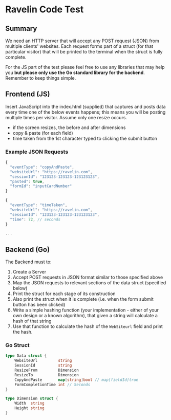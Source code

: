Ravelin Code Test
=================

## Summary
We need an HTTP server that will accept any POST request (JSON) from multiple clients' websites. Each request forms part of a struct (for that particular visitor) that will be printed to the terminal when the struct is fully complete. 

For the JS part of the test please feel free to use any libraries that may help you **but please only use the Go standard library for the backend**. Remember to keep things simple.

## Frontend (JS)
Insert JavaScript into the index.html (supplied) that captures and posts data every time one of the below events happens; this means you will be posting multiple times per visitor. Assume only one resize occurs.

  - if the screen resizes, the before and after dimensions
  - copy & paste (for each field)
  - time taken from the 1st character typed to clicking the submit button

### Example JSON Requests
```javascript
{
  "eventType": "copyAndPaste",
  "websiteUrl": "https://ravelin.com",
  "sessionId": "123123-123123-123123123",
  "pasted": true,
  "formId": "inputCardNumber"
}

{
  "eventType": "timeTaken",
  "websiteUrl": "https://ravelin.com",
  "sessionId": "123123-123123-123123123",
  "time": 72, // seconds
}

...

```

## Backend (Go)

The Backend must to:

1. Create a Server
2. Accept POST requests in JSON format similar to those specified above
3. Map the JSON requests to relevant sections of the data struct (specified below)
4. Print the struct for each stage of its construction
5. Also print the struct when it is complete (i.e. when the form submit button has been clicked)
6. Write a simple hashing function (your implementation - either of
   your own design or a known algorithm), that given a string will
   calculate a hash of that string
7. Use that function to calculate the hash of the `WebSiteurl` field and print the hash.

### Go Struct
```go
type Data struct {
	WebsiteUrl         string
	SessionId          string
	ResizeFrom         Dimension
	ResizeTo           Dimension
	CopyAndPaste       map[string]bool // map[fieldId]true
	FormCompletionTime int // Seconds
}

type Dimension struct {
	Width  string
	Height string
}
```




